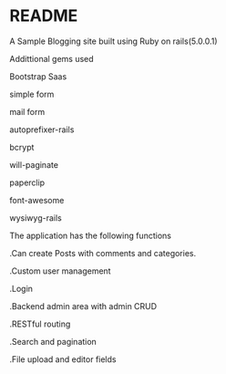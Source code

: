 # README

<p>A Sample Blogging site built using Ruby on rails(5.0.0.1)</p>
<p>Addittional gems used</p>
<p>Bootstrap Saas</p>
<p>simple form</p>
<p>mail form</p>
<p>autoprefixer-rails</p>
<p>bcrypt</p>
<p>will-paginate</p>
<p>paperclip</p>
<p>font-awesome</p>
<p>wysiwyg-rails</p>

<p>The application has the following functions</p>
<p>.Can create Posts with comments and categories.</p>
<p>.Custom user management</p>
<p>.Login</p>
<p>.Backend admin area with admin CRUD</p>
<p>.RESTful routing</p>
<p>.Search and pagination</p>
<p>.File upload and editor fields</p>